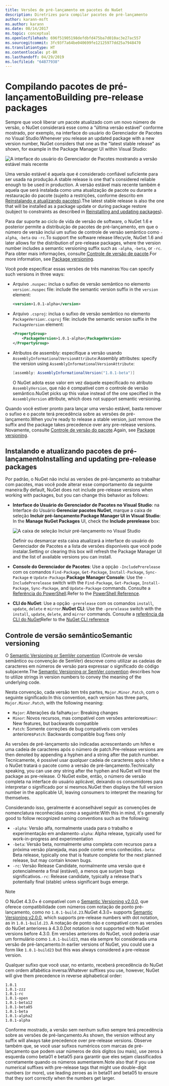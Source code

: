 ```yaml
---
title: Versões de pré-lançamento em pacotes do NuGet
description: Diretrizes para compilar pacotes de pré-lançamento
author: karann-msft
ms.author: karann
ms.date: 08/14/2017
ms.topic: conceptual
ms.openlocfilehash: 696f51905198defdbfd475ba7d010ac3e27ac557
ms.sourcegitcommit: 3fc93f7a64be040699fe12125977dd25a7948470
ms.translationtype: HT
ms.contentlocale: pt-BR
ms.lasthandoff: 04/29/2019
ms.locfileid: "64877938"
---
```

# <a name="building-pre-release-packages"></a><span data-ttu-id="9ff85-103">Compilando pacotes de pré-lançamento</span><span class="sxs-lookup"><span data-stu-id="9ff85-103">Building pre-release packages</span></span>

<span data-ttu-id="9ff85-104">Sempre que você liberar um pacote atualizado com um novo número de versão, o NuGet considerará esse como a “última versão estável” conforme mostrado, por exemplo, na interface do usuário do Gerenciador de Pacotes no Visual Studio:</span><span class="sxs-lookup"><span data-stu-id="9ff85-104">Whenever you release an updated package with a new version number, NuGet considers that one as the "latest stable release" as shown, for example in the Package Manager UI within Visual Studio:</span></span>

![A interface do usuário do Gerenciador de Pacotes mostrando a versão estável mais recente](media/Prerelease_01-LatestStable.png)

<span data-ttu-id="9ff85-106">Uma versão estável é aquela que é considerado confiável suficiente para ser usada na produção.</span><span class="sxs-lookup"><span data-stu-id="9ff85-106">A stable release is one that's considered reliable enough to be used in production.</span></span> <span data-ttu-id="9ff85-107">A versão estável mais recente também é aquela que será instalada como uma atualização de pacote ou durante a restauração do pacote (sujeito a restrições, conforme descrito em [Reinstalando e atualizando pacotes](../consume-packages/reinstalling-and-updating-packages.md)).</span><span class="sxs-lookup"><span data-stu-id="9ff85-107">The latest stable release is also the one that will be installed as a package update or during package restore (subject to constraints as described in [Reinstalling and updating packages](../consume-packages/reinstalling-and-updating-packages.md)).</span></span>

<span data-ttu-id="9ff85-108">Para dar suporte ao ciclo de vida de versão de software, o NuGet 1.6 e posterior permite a distribuição de pacotes de pré-lançamento, em que o número de versão inclui um sufixo de controle de versão semântico como `-alpha`, `-beta` ou `-rc`.</span><span class="sxs-lookup"><span data-stu-id="9ff85-108">To support the software release lifecycle, NuGet 1.6 and later allows for the distribution of pre-release packages, where the version number includes a semantic versioning suffix such as `-alpha`, `-beta`, or `-rc`.</span></span> <span data-ttu-id="9ff85-109">Para obter mais informações, consulte [Controle de versão de pacote](../reference/package-versioning.md#pre-release-versions).</span><span class="sxs-lookup"><span data-stu-id="9ff85-109">For more information, see [Package versioning](../reference/package-versioning.md#pre-release-versions).</span></span>

<span data-ttu-id="9ff85-110">Você pode especificar essas versões de três maneiras:</span><span class="sxs-lookup"><span data-stu-id="9ff85-110">You can specify such versions in three ways:</span></span>

- <span data-ttu-id="9ff85-111">Arquivo `.nuspec`: inclua o sufixo de versão semântico no elemento `version`:</span><span class="sxs-lookup"><span data-stu-id="9ff85-111">`.nuspec` file: include the semantic version suffix in the `version` element:</span></span>

    ```xml
    <version>1.0.1-alpha</version>
    ```

- <span data-ttu-id="9ff85-112">Arquivo `.csproj`: inclua o sufixo de versão semântico no elemento `PackageVersion`:</span><span class="sxs-lookup"><span data-stu-id="9ff85-112">`.csproj` file: include the semantic version suffix in the `PackageVersion` element:</span></span>

    ```xml
    <PropertyGroup>
        <PackageVersion>1.0.1-alpha</PackageVersion>
    </PropertyGroup>
    ```

- <span data-ttu-id="9ff85-113">Atributos de assembly: especifique a versão usando `AssemblyInformationalVersionAttribute`:</span><span class="sxs-lookup"><span data-stu-id="9ff85-113">Assembly attributes: specify the version using `AssemblyInformationalVersionAttribute`:</span></span>

    ```cs
    [assembly: AssemblyInformationalVersion("1.0.1-beta")]
    ```

    <span data-ttu-id="9ff85-114">O NuGet adota esse valor em vez daquele especificado no atributo `AssemblyVersion`, que não é compatível com o controle de versão semântico.</span><span class="sxs-lookup"><span data-stu-id="9ff85-114">NuGet picks up this value instead of the one specified in the `AssemblyVersion` attribute, which does not support semantic versioning.</span></span>

<span data-ttu-id="9ff85-115">Quando você estiver pronto para lançar uma versão estável, basta remover o sufixo e o pacote terá precedência sobre as versões de pré-lançamento.</span><span class="sxs-lookup"><span data-stu-id="9ff85-115">When you’re ready to release a stable version, just remove the suffix and the package takes precedence over any pre-release versions.</span></span> <span data-ttu-id="9ff85-116">Novamente, consulte [Controle de versão do pacote](../reference/package-versioning.md#pre-release-versions).</span><span class="sxs-lookup"><span data-stu-id="9ff85-116">Again, see [Package versioning](../reference/package-versioning.md#pre-release-versions).</span></span>

## <a name="installing-and-updating-pre-release-packages"></a><span data-ttu-id="9ff85-117">Instalando e atualizando pacotes de pré-lançamento</span><span class="sxs-lookup"><span data-stu-id="9ff85-117">Installing and updating pre-release packages</span></span>

<span data-ttu-id="9ff85-118">Por padrão, o NuGet não inclui as versões de pré-lançamento ao trabalhar com pacotes, mas você pode alterar esse comportamento da seguinte maneira:</span><span class="sxs-lookup"><span data-stu-id="9ff85-118">By default, NuGet does not include pre-release versions when working with packages, but you can change this behavior as follows:</span></span>

- <span data-ttu-id="9ff85-119">**Interface do Usuário do Gerenciador de Pacotes no Visual Studio**: na Interface do Usuário **Gerenciar pacotes NuGet**, marque a caixa de seleção **Incluir pré-lançamento**:</span><span class="sxs-lookup"><span data-stu-id="9ff85-119">**Package Manager UI in Visual Studio**: In the **Manage NuGet Packages** UI, check the **Include prerelease** box:</span></span>

    ![A caixa de seleção Incluir pré-lançamento no Visual Studio](media/Prerelease_02-CheckPrerelease.png)

    <span data-ttu-id="9ff85-121">Definir ou desmarcar esta caixa atualizará a interface do usuário do Gerenciador de Pacotes e a lista de versões disponíveis que você pode instalar.</span><span class="sxs-lookup"><span data-stu-id="9ff85-121">Setting or clearing this box will refresh the Package Manager UI and the list of available versions you can install.</span></span>

- <span data-ttu-id="9ff85-122">**Console do Gerenciador de Pacotes**: Use a opção `-IncludePrerelease` com os comandos `Find-Package`, `Get-Package`, `Install-Package`, `Sync-Package` e `Update-Package`.</span><span class="sxs-lookup"><span data-stu-id="9ff85-122">**Package Manager Console**: Use the `-IncludePrerelease` switch with the `Find-Package`, `Get-Package`, `Install-Package`, `Sync-Package`, and `Update-Package` commands.</span></span> <span data-ttu-id="9ff85-123">Consulte a [Referência do PowerShell](../tools/powershell-reference.md).</span><span class="sxs-lookup"><span data-stu-id="9ff85-123">Refer to the [PowerShell Reference](../tools/powershell-reference.md).</span></span>

- <span data-ttu-id="9ff85-124">**CLI do NuGet**: Use a opção `-prerelease` com os comandos `install`, `update`, `delete` e `mirror`.</span><span class="sxs-lookup"><span data-stu-id="9ff85-124">**NuGet CLI**: Use the `-prerelease` switch with the `install`, `update`, `delete`, and `mirror` commands.</span></span> <span data-ttu-id="9ff85-125">Consulte a [referência da CLI do NuGet](../tools/nuget-exe-cli-reference.md)</span><span class="sxs-lookup"><span data-stu-id="9ff85-125">Refer to the [NuGet CLI reference](../tools/nuget-exe-cli-reference.md)</span></span>

## <a name="semantic-versioning"></a><span data-ttu-id="9ff85-126">Controle de versão semântico</span><span class="sxs-lookup"><span data-stu-id="9ff85-126">Semantic versioning</span></span>

<span data-ttu-id="9ff85-127">O [Semantic Versioning or SemVer convention](http://semver.org/spec/v1.0.0.html) (Controle de versão semântico ou convenção de SemVer) descreve como utilizar as cadeias de caracteres em números de versão para expressar o significado do código subjacente.</span><span class="sxs-lookup"><span data-stu-id="9ff85-127">The [Semantic Versioning or SemVer convention](http://semver.org/spec/v1.0.0.html) describes how to utilize strings in version numbers to convey the meaning of the underlying code.</span></span>

<span data-ttu-id="9ff85-128">Nesta convenção, cada versão tem três partes, `Major.Minor.Patch`, com o seguinte significado:</span><span class="sxs-lookup"><span data-stu-id="9ff85-128">In this convention, each version has three parts, `Major.Minor.Patch`, with the following meaning:</span></span>

- <span data-ttu-id="9ff85-129">`Major`: Alterações da falha</span><span class="sxs-lookup"><span data-stu-id="9ff85-129">`Major`: Breaking changes</span></span>
- <span data-ttu-id="9ff85-130">`Minor`: Novos recursos, mas compatível com versões anteriores</span><span class="sxs-lookup"><span data-stu-id="9ff85-130">`Minor`: New features, but backwards compatible</span></span>
- <span data-ttu-id="9ff85-131">`Patch`: Somente correções de bug compatíveis com versões anteriores</span><span class="sxs-lookup"><span data-stu-id="9ff85-131">`Patch`: Backwards compatible bug fixes only</span></span>

<span data-ttu-id="9ff85-132">As versões de pré-lançamento são indicadas acrescentando um hífen e uma cadeia de caracteres após o número de patch.</span><span class="sxs-lookup"><span data-stu-id="9ff85-132">Pre-release versions are then denoted by appending a hyphen and a string after the patch number.</span></span> <span data-ttu-id="9ff85-133">Tecnicamente, é possível usar *qualquer* cadeia de caracteres após o hífen e o NuGet tratará o pacote como a versão de pré-lançamento.</span><span class="sxs-lookup"><span data-stu-id="9ff85-133">Technically speaking, you can use *any* string after the hyphen and NuGet will treat the package as pre-release.</span></span> <span data-ttu-id="9ff85-134">O NuGet exibe, então, o número de versão completa na interface do usuário aplicável, deixando os consumidores para interpretar o significado por si mesmos.</span><span class="sxs-lookup"><span data-stu-id="9ff85-134">NuGet then displays the full version number in the applicable UI, leaving consumers to interpret the meaning for themselves.</span></span>

<span data-ttu-id="9ff85-135">Considerando isso, geralmente é aconselhável seguir as convenções de nomenclatura reconhecidas como a seguinte:</span><span class="sxs-lookup"><span data-stu-id="9ff85-135">With this in mind, it's generally good to follow recognized naming conventions such as the following:</span></span>

- <span data-ttu-id="9ff85-136">`-alpha`: Versão alfa, normalmente usada para o trabalho e experimentação em andamento</span><span class="sxs-lookup"><span data-stu-id="9ff85-136">`-alpha`: Alpha release, typically used for work-in-progress and experimentation</span></span>
- <span data-ttu-id="9ff85-137">`-beta`: Versão beta, normalmente uma completa com recursos para a próxima versão planejada, mas pode conter erros conhecidos.</span><span class="sxs-lookup"><span data-stu-id="9ff85-137">`-beta`: Beta release, typically one that is feature complete for the next planned release, but may contain known bugs.</span></span>
- <span data-ttu-id="9ff85-138">`-rc`: Versão Release Candidate, normalmente uma versão que é potencialmente a final (estável), a menos que surjam bugs significativos.</span><span class="sxs-lookup"><span data-stu-id="9ff85-138">`-rc`: Release candidate, typically a release that's potentially final (stable) unless significant bugs emerge.</span></span>

> [!Note]
> <span data-ttu-id="9ff85-139">O NuGet 4.3.0+ é compatível com o [Semantic Versioning v2.0.0](http://semver.org/spec/v2.0.0.html), que oferece compatibilidade com números com notação de ponto pré-lançamento, como no `1.0.1-build.23`.</span><span class="sxs-lookup"><span data-stu-id="9ff85-139">NuGet 4.3.0+ supports [Semantic Versioning v2.0.0](http://semver.org/spec/v2.0.0.html), which supports pre-release numbers with dot notation, as in `1.0.1-build.23`.</span></span> <span data-ttu-id="9ff85-140">A notação de ponto não e compatível com as versões do NuGet anteriores à 4.3.0.</span><span class="sxs-lookup"><span data-stu-id="9ff85-140">Dot notation is not supported with NuGet versions before 4.3.0.</span></span> <span data-ttu-id="9ff85-141">Em versões anteriores do NuGet, você poderia usar um formulário como `1.0.1-build23`, mas ela sempre foi considerada uma versão de pré-lançamento.</span><span class="sxs-lookup"><span data-stu-id="9ff85-141">In earlier versions of NuGet, you could use a form like `1.0.1-build23` but this was always considered a pre-release version.</span></span>

<span data-ttu-id="9ff85-142">Qualquer sufixo que você usar, no entanto, receberá precedência do NuGet cem ordem alfabética inversa:</span><span class="sxs-lookup"><span data-stu-id="9ff85-142">Whatever suffixes you use, however, NuGet will give them precedence in reverse alphabetical order:</span></span>

    1.0.1
    1.0.1-zzz
    1.0.1-rc
    1.0.1-open
    1.0.1-beta12
    1.0.1-beta05
    1.0.1-beta
    1.0.1-alpha2
    1.0.1-alpha

<span data-ttu-id="9ff85-143">Conforme mostrado, a versão sem nenhum sufixo sempre terá precedência sobre as versões de pré-lançamento.</span><span class="sxs-lookup"><span data-stu-id="9ff85-143">As shown, the version without any suffix will always take precedence over pre-release versions.</span></span> <span data-ttu-id="9ff85-144">Observe também que, se você usar sufixos numéricos com marcas de pré-lançamento que podem usar números de dois dígitos (ou mais), use zeros à esquerda como beta01 e beta05 para garantir que eles sejam classificados corretamente quando os números aumentarem.</span><span class="sxs-lookup"><span data-stu-id="9ff85-144">Note also that if you use numerical suffixes with pre-release tags that might use double-digit numbers (or more), use leading zeroes as in beta01 and beta05 to ensure that they sort correctly when the numbers get larger.</span></span>
